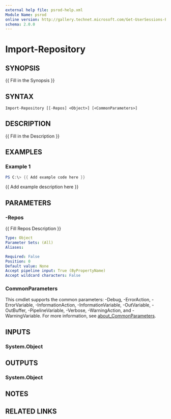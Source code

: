 ```yaml
---
external help file: psrod-help.xml
Module Name: psrod
online version: http://gallery.technet.microsoft.com/Get-UserSessions-Parse-b4c97837
schema: 2.0.0
---
```


# Import-Repository

## SYNOPSIS
{{ Fill in the Synopsis }}

## SYNTAX

```
Import-Repository [[-Repos] <Object>] [<CommonParameters>]
```

## DESCRIPTION
{{ Fill in the Description }}

## EXAMPLES

### Example 1
```powershell
PS C:\> {{ Add example code here }}
```

{{ Add example description here }}

## PARAMETERS

### -Repos
{{ Fill Repos Description }}

```yaml
Type: Object
Parameter Sets: (All)
Aliases:

Required: False
Position: 0
Default value: None
Accept pipeline input: True (ByPropertyName)
Accept wildcard characters: False
```

### CommonParameters
This cmdlet supports the common parameters: -Debug, -ErrorAction, -ErrorVariable, -InformationAction, -InformationVariable, -OutVariable, -OutBuffer, -PipelineVariable, -Verbose, -WarningAction, and -WarningVariable. For more information, see [about_CommonParameters](http://go.microsoft.com/fwlink/?LinkID=113216).

## INPUTS

### System.Object

## OUTPUTS

### System.Object
## NOTES

## RELATED LINKS
